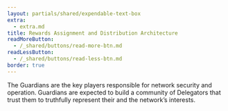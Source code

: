 ```yaml
---
layout: partials/shared/expendable-text-box
extra:
  - extra.md
title: Rewards Assignment and Distribution Architecture
readMoreButton:
  - /_shared/buttons/read-more-btn.md
readLessButton:
  - /_shared/buttons/read-less-btn.md
border: true
---
```


The Guardians are the key players responsible for network security and operation. Guardians are expected to build a community of Delegators that trust them to truthfully represent their and the network’s interests.
